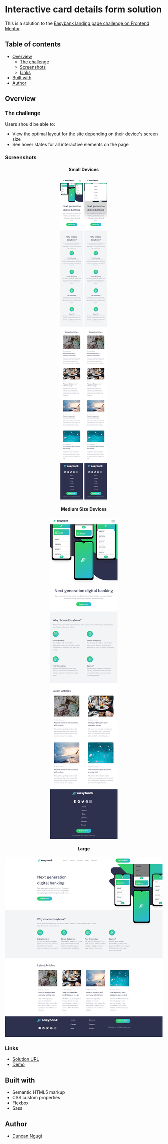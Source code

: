 # Interactive card details form solution

This is a solution to the [Easybank landing page challenge on Frontend Mentor](https://www.frontendmentor.io/challenges/easybank-landing-page-WaUhkoDN).

## Table of contents
- [Overview](#overview)
  - [The challenge](#the-challenge)
  - [Screenshots](#screenshots)
  - [Links](#links)
- [Built with](#built-with)
- [Author](#author)

## Overview

### The challenge

Users should be able to:

- View the optimal layout for the site depending on their device's screen size
- See hover states for all interactive elements on the page

### Screenshots

<div align="center">

#### Small Devices
![](images/small-screens.png)
![](images/small-screens-menu-active.png)

#### Medium Size Devices
![](images/medium-screens.png)


#### Large
![](images/large-screens.png)
</div>

### Links
- [Solution URL](https://github.com/ngugimuchangi/frontend_mentors/tree/master/easybank-landing-page)
- [Demo]()

## Built with

- Semantic HTML5 markup
- CSS custom properties
- Flexbox
- Sass

## Author
- [Duncan Ngugi](https://github.com/ngugimuchangi)
